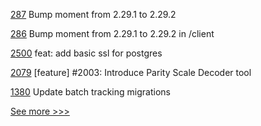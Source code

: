 
[287](https://github.com/hyperledger/blockchain-explorer/pull/287) Bump moment from 2.29.1 to 2.29.2

[286](https://github.com/hyperledger/blockchain-explorer/pull/286) Bump moment from 2.29.1 to 2.29.2 in /client

[2500](https://github.com/hyperledger/indy-sdk/pull/2500) feat: add basic ssl for postgres

[2079](https://github.com/hyperledger/iroha/pull/2079) [feature] #2003: Introduce Parity Scale Decoder tool

[1380](https://github.com/hyperledger/grid/pull/1380) Update batch tracking migrations


[See more >>>](https://start-here.hyperledger.org/pull-requests)
